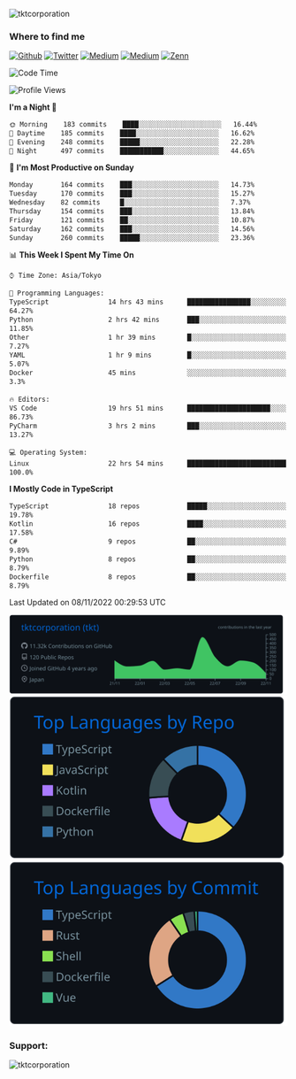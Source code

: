 <p align="left"> <img src="https://komarev.com/ghpvc/?username=tktcorporation&label=Profile%20views&color=0e75b6&style=flat" alt="tktcorporation" /> </p>

<h3>Where to find me</h3>
<p>
<a href="https://github.com/tktcorporation" target="_blank"><img alt="Github" src="https://img.shields.io/badge/GitHub-%2312100E.svg?&style=for-the-badge&logo=Github&logoColor=white" /></a>
<a href="https://twitter.com/tktcorporation" target="_blank"><img alt="Twitter" src="https://img.shields.io/badge/twitter-%231DA1F2.svg?&style=for-the-badge&logo=twitter&logoColor=white" /></a>
<a href="https://www.linkedin.com/in/tktcorporation" target="_blank"><img alt="Medium" src="https://img.shields.io/badge/linkdin-0a66c2.svg?&style=for-the-badge&logo=linkedin&logoColor=white" /></a>
<a href="https://qiita.com/tktcorporation" target="_blank"><img alt="Medium" src="https://img.shields.io/badge/qiita-55C500.svg?&style=for-the-badge&logo=qiita&logoColor=white" /></a>
<a href="https://zenn.dev/tktcorporation" target="_blank"><img alt="Zenn" src="https://img.shields.io/badge/Zenn-3EA8FF.svg?&style=for-the-badge&logo=Zenn&logoColor=white" /></a>
</p>
  
<!--START_SECTION:waka-->
![Code Time](http://img.shields.io/badge/Code%20Time-710%20hrs%201%20min-blue)

![Profile Views](http://img.shields.io/badge/Profile%20Views-14-blue)

**I'm a Night 🦉** 

```text
🌞 Morning    183 commits    ████░░░░░░░░░░░░░░░░░░░░░   16.44% 
🌆 Daytime    185 commits    ████░░░░░░░░░░░░░░░░░░░░░   16.62% 
🌃 Evening    248 commits    █████░░░░░░░░░░░░░░░░░░░░   22.28% 
🌙 Night      497 commits    ███████████░░░░░░░░░░░░░░   44.65%

```
📅 **I'm Most Productive on Sunday** 

```text
Monday       164 commits    ███░░░░░░░░░░░░░░░░░░░░░░   14.73% 
Tuesday      170 commits    ███░░░░░░░░░░░░░░░░░░░░░░   15.27% 
Wednesday    82 commits     █░░░░░░░░░░░░░░░░░░░░░░░░   7.37% 
Thursday     154 commits    ███░░░░░░░░░░░░░░░░░░░░░░   13.84% 
Friday       121 commits    ██░░░░░░░░░░░░░░░░░░░░░░░   10.87% 
Saturday     162 commits    ███░░░░░░░░░░░░░░░░░░░░░░   14.56% 
Sunday       260 commits    █████░░░░░░░░░░░░░░░░░░░░   23.36%

```


📊 **This Week I Spent My Time On** 

```text
⌚︎ Time Zone: Asia/Tokyo

💬 Programming Languages: 
TypeScript               14 hrs 43 mins      ████████████████░░░░░░░░░   64.27% 
Python                   2 hrs 42 mins       ███░░░░░░░░░░░░░░░░░░░░░░   11.85% 
Other                    1 hr 39 mins        █░░░░░░░░░░░░░░░░░░░░░░░░   7.27% 
YAML                     1 hr 9 mins         █░░░░░░░░░░░░░░░░░░░░░░░░   5.07% 
Docker                   45 mins             ░░░░░░░░░░░░░░░░░░░░░░░░░   3.3%

🔥 Editors: 
VS Code                  19 hrs 51 mins      █████████████████████░░░░   86.73% 
PyCharm                  3 hrs 2 mins        ███░░░░░░░░░░░░░░░░░░░░░░   13.27%

💻 Operating System: 
Linux                    22 hrs 54 mins      █████████████████████████   100.0%

```

**I Mostly Code in TypeScript** 

```text
TypeScript               18 repos            █████░░░░░░░░░░░░░░░░░░░░   19.78% 
Kotlin                   16 repos            ████░░░░░░░░░░░░░░░░░░░░░   17.58% 
C#                       9 repos             ██░░░░░░░░░░░░░░░░░░░░░░░   9.89% 
Python                   8 repos             ██░░░░░░░░░░░░░░░░░░░░░░░   8.79% 
Dockerfile               8 repos             ██░░░░░░░░░░░░░░░░░░░░░░░   8.79%

```



 Last Updated on 08/11/2022 00:29:53 UTC
<!--END_SECTION:waka-->

[![](https://raw.githubusercontent.com/tktcorporation/tktcorporation/master/profile-summary-card-output/github_dark/0-profile-details.svg)](https://github.com/vn7n24fzkq/github-profile-summary-cards)
[![](https://raw.githubusercontent.com/tktcorporation/tktcorporation/master/profile-summary-card-output/github_dark/1-repos-per-language.svg)](https://github.com/vn7n24fzkq/github-profile-summary-cards) [![](https://raw.githubusercontent.com/tktcorporation/tktcorporation/master/profile-summary-card-output/github_dark/2-most-commit-language.svg)](https://github.com/vn7n24fzkq/github-profile-summary-cards)

<h3 align="left">Support:</h3>
<p><a href="https://www.buymeacoffee.com/tktcorporation"> <img align="left" src="https://cdn.buymeacoffee.com/buttons/v2/default-yellow.png" height="50" width="210" alt="tktcorporation" /></a></p><br><br>
